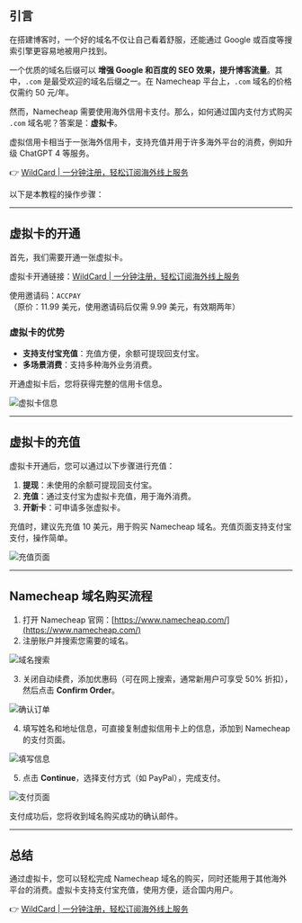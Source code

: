 ## 引言

在搭建博客时，一个好的域名不仅让自己看着舒服，还能通过 Google 或百度等搜索引擎更容易地被用户找到。

一个优质的域名后缀可以 **增强 Google 和百度的 SEO 效果，提升博客流量**。其中，`.com` 是最受欢迎的域名后缀之一。在 Namecheap 平台上，`.com` 域名的价格仅需约 50 元/年。

然而，Namecheap 需要使用海外信用卡支付。那么，如何通过国内支付方式购买 `.com` 域名呢？答案是：**虚拟卡**。

虚拟信用卡相当于一张海外信用卡，支持充值并用于许多海外平台的消费，例如升级 ChatGPT 4 等服务。

👉 [WildCard | 一分钟注册，轻松订阅海外线上服务](https://bit.ly/bewildcard)

以下是本教程的操作步骤：

---

## 虚拟卡的开通

首先，我们需要开通一张虚拟卡。

虚拟卡开通链接：[WildCard | 一分钟注册，轻松订阅海外线上服务](https://bit.ly/bewildcard)

使用邀请码：`ACCPAY`  
（原价：11.99 美元，使用邀请码后仅需 9.99 美元，有效期两年）

### 虚拟卡的优势

- **支持支付宝充值**：充值方便，余额可提现回支付宝。
- **多场景消费**：支持多种海外业务消费。

开通虚拟卡后，您将获得完整的信用卡信息。

![虚拟卡信息](https://lxl-img.oss-cn-shenzhen.aliyuncs.com/img/202502240815238.png)

---

## 虚拟卡的充值

虚拟卡开通后，您可以通过以下步骤进行充值：

1. **提现**：未使用的余额可提现回支付宝。
2. **充值**：通过支付宝为虚拟卡充值，用于海外消费。
3. **开新卡**：可申请多张虚拟卡。

充值时，建议先充值 10 美元，用于购买 Namecheap 域名。充值页面支持支付宝支付，操作简单。

![充值页面](https://lxl-img.oss-cn-shenzhen.aliyuncs.com/img/202502240824670.png)

---

## Namecheap 域名购买流程

1. 打开 Namecheap 官网：[https://www.namecheap.com/](https://www.namecheap.com/)
2. 注册账户并搜索您需要的域名。

![域名搜索](https://lxl-img.oss-cn-shenzhen.aliyuncs.com/img/202502251557868.png)

3. 关闭自动续费，添加优惠码（可在网上搜索，通常新用户可享受 50% 折扣），然后点击 **Confirm Order**。

![确认订单](https://lxl-img.oss-cn-shenzhen.aliyuncs.com/img/202502251557163.png)

4. 填写姓名和地址信息，可直接复制虚拟信用卡上的信息，添加到 Namecheap 的支付页面。

![填写信息](https://lxl-img.oss-cn-shenzhen.aliyuncs.com/img/202502251616548.png)

5. 点击 **Continue**，选择支付方式（如 PayPal），完成支付。

![支付页面](https://lxl-img.oss-cn-shenzhen.aliyuncs.com/img/202502251602163.png)

支付成功后，您将收到域名购买成功的确认邮件。

---

## 总结

通过虚拟卡，您可以轻松完成 Namecheap 域名的购买，同时还能用于其他海外平台的消费。虚拟卡支持支付宝充值，使用方便，适合国内用户。

👉 [WildCard | 一分钟注册，轻松订阅海外线上服务](https://bit.ly/bewildcard)